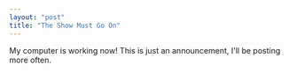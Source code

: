 ```yaml
---
layout: "post"
title: "The Show Must Go On"
---
```


My computer is working now! This is just an announcement, I'll be posting more often.<!--more-->